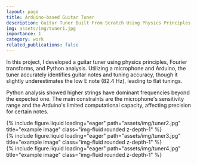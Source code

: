 ```yaml
---
layout: page
title: Arduino-based Guitar Tuner
description: Guitar Tuner Built From Scratch Using Physics Principles
img: assets/img/tuner1.jpg
importance: 1
category: work
related_publications: false
---
```


In this project, I developed a guitar tuner using physics principles, Fourier transforms, and Python analysis. Utilizing a microphone and Arduino, the tuner accurately identifies guitar notes and tuning accuracy, though it slightly underestimates the low E note (82.4 Hz), leading to flat tunings. 

Python analysis showed higher strings have dominant frequencies beyond the expected one. The main constraints are the microphone's sensitivity range and the Arduino's limited computational capacity, affecting precision for certain notes.

<div class="row">
    <div class="col-sm mt-3 mt-md-0">
        {% include figure.liquid loading="eager" path="assets/img/tuner2.jpg" title="example image" class="img-fluid rounded z-depth-1" %}
    </div>
    <div class="col-sm mt-3 mt-md-0">
        {% include figure.liquid loading="eager" path="assets/img/tuner3.jpg" title="example image" class="img-fluid rounded z-depth-1" %}
    </div>
    <div class="col-sm mt-3 mt-md-0">
        {% include figure.liquid loading="eager" path="assets/img/tuner4.jpg" title="example image" class="img-fluid rounded z-depth-1" %}
    </div>
</div>
